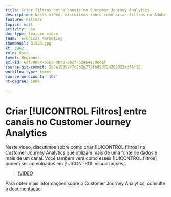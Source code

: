 ```yaml
---
title: Criar filtros entre canais no Customer Journey Analytics
description: Neste vídeo, discutimos sobre como criar filtros no Adobe Customer Journey Analytics que utilizam mais de uma fonte de dados e mais de um canal. Você também verá como esses filtros podem ser combinados em visualizações.
feature: Filters
topics: null
activity: use
doc-type: feature video
team: Technical Marketing
thumbnail: 31983.jpg
kt: 3962
role: User
level: Beginner
exl-id: 6af79964-b56a-4bc8-9b2f-b2a64ec0edef
source-git-commit: 2b5a19397f7c2b2e775fbd5d724205922ad76f15
workflow-type: tm+mt
source-wordcount: '107'
ht-degree: 100%

---
```


# Criar [!UICONTROL Filtros] entre canais no Customer Journey Analytics

Neste vídeo, discutimos sobre como criar [!UICONTROL filtros] no Customer Journey Analytics que utilizam mais de uma fonte de dados e mais de um canal. Você também verá como esses [!UICONTROL filtros] podem ser combinados em [!UICONTROL visualizações].

>[!VIDEO](https://video.tv.adobe.com/v/31983/?quality=12)

Para obter mais informações sobre o Customer Journey Analytics, consulte a [documentação](https://docs.adobe.com/content/help/pt-BR/analytics-platform/using/cja-landing.html).
